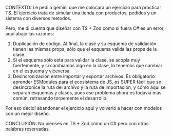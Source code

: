 CONTEXTO:
Le pedi a gemini que me colocara un ejercicio para practicar TS. El ejercicio trata de simular una tienda con productos, pedidos y un sistema con diversos metodos.

Pero, me di cuenta que diseñar con TS + Zod como si fuera C# es un error, aquí abajo las razones:

1. Duplicación de código. Al final, la clase y su esquema de validación tienen las mismas props, sólo que el esquema valida las props de la clase.
2. Si el esquema sólo está para validar la clase, se acopla muy fuertemente, y si cambiamos algo en la clase, lo tenemos que cambiar en el esquema y viceversa.
3. Desincronización entre importar y exportar archivos. Es obligatorio aprender ESModules para el ecosistema de JS, es SUPER fácil que se desincronice la ruta del archivo y la ruta de importación, y cómo aquí se separan esquemas y clases, pues ese problema ahora es todavía más común, retrasando torpemente el desarrollo.

Por eso decidí abandonar el ejercicio aquí y volverlo a hacer con modelos con un mejor diseño.

CONCLUSIÓN: No pienses en TS + Zod cómo un C# pero con otras palabras reservadas.